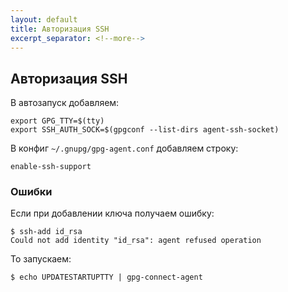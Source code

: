 ```yaml
---
layout: default
title: Авторизация SSH
excerpt_separator: <!--more-->
---
```

## Авторизация SSH
В автозапуск добавляем:
```
export GPG_TTY=$(tty)
export SSH_AUTH_SOCK=$(gpgconf --list-dirs agent-ssh-socket)
```
В конфиг `~/.gnupg/gpg-agent.conf` добавляем строку:
```
enable-ssh-support
```
<!--more-->

### Ошибки
Если при добавлении ключа получаем ошибку:
```
$ ssh-add id_rsa
Could not add identity "id_rsa": agent refused operation
```
То запускаем:
```
$ echo UPDATESTARTUPTTY | gpg-connect-agent
```
